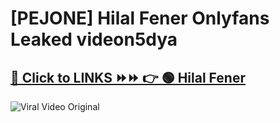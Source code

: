
 # [PEJONE] Hilal Fener  Onlyfans Leaked videon5dya

## <h2><a href="https://clipsfans.com/Hilal_Fener_&ref=git">🔗 Click to LINKS ⏩⏩ 👉 🟢 Hilal Fener  </a></h2>

<a href="https://clipsfans.com/Hilal_Fener_&ref=git" rel="nofollow" data-target="animated-image.originalLink"><img src="https://i.ibb.co.com/xMMVF88/686577567.gif" alt="Viral Video Original" style="max-width: 100%; display: inline-block;" data-target="animated-image.originalImage"></a>

